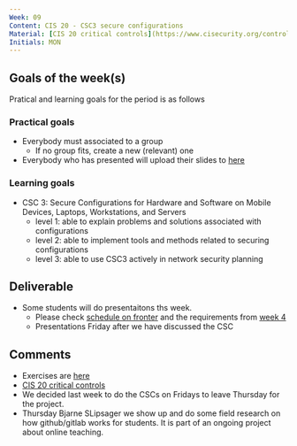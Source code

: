 ```yaml
---
Week: 09
Content: CIS 20 - CSC3 secure configurations
Material: [CIS 20 critical controls](https://www.cisecurity.org/controls/)
Initials: MON
---
```


## Goals of the week(s)
Pratical and learning goals for the period is as follows

### Practical goals
* Everybody must associated to a group
  * If no group fits, create a new (relevant) one
* Everybody who has presented will upload their slides to [here](https://gitlab.com/ITT-17A/18S_ITS/tree/development/docs/organisation/Article%20Presentation)

### Learning goals
* CSC 3: Secure Configurations for Hardware and Software on Mobile Devices, Laptops,
Workstations, and Servers
  * level 1: able to explain problems and solutions associated with configurations
  * level 2: able to implement tools and methods related to securing configurations
  * level 3: able to use CSC3 actively in network security planning

## Deliverable
* Some students will do presentaitons ths week.
    * Please check [schedule on fronter](https://fronter.com/eal/links/files.phtml/1261825527$31048836$/2nd+Semester/IT+Security/ITT2+ITS+presentations.pdf)  and the requirements from [week 4](ww04-introduction.md)
    * Presentations Friday after we have discussed the CSC

## Comments
* Exercises are [here](../materials/ww09-exercises.md)
* [CIS 20 critical controls](https://www.cisecurity.org/controls/)
* We decided last week to do the CSCs on Fridays to leave Thursday for the project.
* Thursday Bjarne SLipsager we show up and do some field research on how github/gitlab works for students. It is part of an ongoing project about online teaching.
